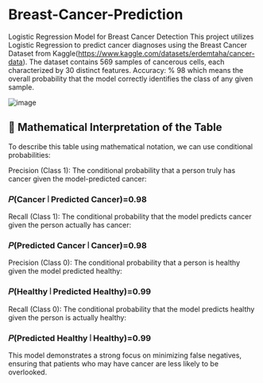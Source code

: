 # Breast-Cancer-Prediction
Logistic Regression Model for Breast Cancer Detection
This project utilizes Logistic Regression to predict cancer diagnoses using the Breast Cancer Dataset from Kaggle(https://www.kaggle.com/datasets/erdemtaha/cancer-data). The dataset contains 569 samples of cancerous cells, each characterized by 30 distinct features.
Accuracy: % 98 which means the overall probability that the model correctly identifies the class of any given sample. 

![image](https://github.com/user-attachments/assets/70e20228-9b3b-4b80-9a48-59620f37fc1f)


## 🧠 Mathematical Interpretation of the Table

To describe this table using mathematical notation, we can use conditional probabilities:

Precision (Class 1): The conditional probability that a person truly has cancer given the model-predicted cancer:
### 𝑃(Cancer ∣ Predicted Cancer)=0.98

Recall (Class 1): The conditional probability that the model predicts cancer given the person actually has cancer:
### 𝑃(Predicted Cancer ∣ Cancer)=0.98

Precision (Class 0): The conditional probability that a person is healthy given the model predicted healthy:
### 𝑃(Healthy ∣ Predicted Healthy)=0.99

Recall (Class 0): The conditional probability that the model predicts healthy given the person is actually healthy:
### 𝑃(Predicted Healthy ∣ Healthy)=0.99
This model demonstrates a strong focus on minimizing false negatives, ensuring that patients who may have cancer are less likely to be overlooked.

